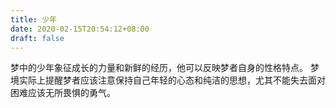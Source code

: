```yaml
---
title: 少年
date: 2020-02-15T20:54:12+08:00
draft: false
---
```


梦中的少年象征成长的力量和新鲜的经历，他可以反映梦者自身的性格特点。
梦境实际上提醒梦者应该注意保持自己年轻的心态和纯洁的思想，尤其不能失去面对困难应该无所畏惧的勇气。

